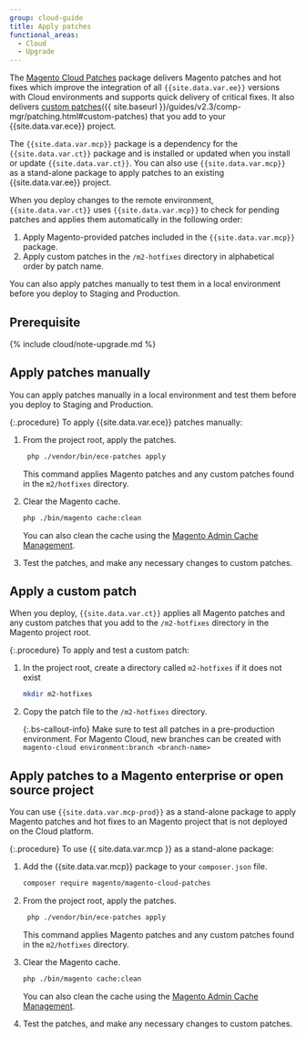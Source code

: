 ```yaml
---
group: cloud-guide
title: Apply patches
functional_areas:
  - Cloud
  - Upgrade
---
```

The [Magento Cloud Patches](https://github.com/magento/magento-cloud-patches) package
delivers Magento patches and hot fixes which improve the integration of all `{{site.data.var.ee}}` versions with Cloud environments and supports quick delivery of critical fixes. It also delivers [custom patches]({{ site.baseurl }}/guides/v2.3/comp-mgr/patching.html#custom-patches) that you add to your {{site.data.var.ece}} project.

The `{{site.data.var.mcp}}` package is a dependency for the `{{site.data.var.ct}}` package and is installed or updated when you install or update `{{site.data.var.ct}}`. You can also use `{{site.data.var.mcp}}` as a stand-alone package to apply patches to an existing {{site.data.var.ee}} project.

When you deploy changes to the remote environment, `{{site.data.var.ct}}` uses `{{site.data.var.mcp}}` to check for pending patches and applies them automatically in the following order:

1. Apply Magento-provided patches included in the `{{site.data.var.mcp}}` package.
1. Apply custom patches in the `/m2-hotfixes` directory in alphabetical order by patch name.

You can also apply patches manually to test them in a local environment before you deploy to Staging and Production.

## Prerequisite

{% include cloud/note-upgrade.md %}

## Apply patches manually

You can apply patches manually in a local environment and test them before you deploy to Staging and Production.

{:.procedure}
To apply {{site.data.var.ece}} patches manually:

1. From the project root, apply the patches.

    ```bash
     php ./vendor/bin/ece-patches apply
    ```

   This command applies Magento patches and any custom patches found in the `m2/hotfixes` directory.

1. Clear the Magento cache.

    ```bash
    php ./bin/magento cache:clean
    ```

    You can also clean the cache using the [Magento Admin Cache Management](http://docs.magento.com/m2/ee/user_guide/system/cache-management.html).

1. Test the patches, and make any necessary changes to custom patches.

## Apply a custom patch

When you deploy, `{{site.data.var.ct}}` applies all Magento patches and any custom patches that you add to the `/m2-hotfixes` directory in the Magento project root.

{:.procedure}
To apply and test a custom patch:

1. In the project root, create a directory called `m2-hotfixes` if it does not exist

    ```bash
    mkdir m2-hotfixes
    ```

1. Copy the patch file to the `/m2-hotfixes` directory.

    {:.bs-callout-info}
    Make sure to test all patches in a pre-production environment.  For Magento Cloud, new branches can be created with `magento-cloud environment:branch <branch-name>`

## Apply patches to a Magento enterprise or open source project

You can use `{{site.data.var.mcp-prod}}` as a stand-alone package to apply Magento patches and hot fixes to an Magento project that is not deployed on the Cloud platform.

{:.procedure}
To use {{ site.data.var.mcp }} as a stand-alone package:

1. Add the {{site.data.var.mcp}} package to your `composer.json` file.

    ```bash
    composer require magento/magento-cloud-patches
    ```

1. From the project root, apply the patches.

    ```bash
     php ./vendor/bin/ece-patches apply
    ```

   This command applies Magento patches and any custom patches found in the `m2/hotfixes` directory.

1. Clear the Magento cache.

    ```bash
    php ./bin/magento cache:clean
    ```

    You can also clean the cache using the [Magento Admin Cache Management](http://docs.magento.com/m2/ee/user_guide/system/cache-management.html).

1. Test the patches, and make any necessary changes to custom patches.

[Custom patches]: {{site.baseurl}}/guides/v2.3/comp-mgr/patching.html#custom-patches